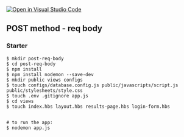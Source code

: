 [![Open in Visual Studio Code](https://classroom.github.com/assets/open-in-vscode-c66648af7eb3fe8bc4f294546bfd86ef473780cde1dea487d3c4ff354943c9ae.svg)](https://classroom.github.com/online_ide?assignment_repo_id=7794580&assignment_repo_type=AssignmentRepo)
## POST method - req body

### Starter

```shell
$ mkdir post-req-body
$ cd post-req-body
$ npm install
$ npm install nodemon --save-dev
$ mkdir public views configs
$ touch configs/database.config.js public/javascripts/script.js public/stylesheets/style.css
$ touch .env .gitignore app.js
$ cd views
$ touch index.hbs layout.hbs results-page.hbs login-form.hbs


# to run the app:
$ nodemon app.js
```

